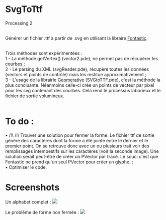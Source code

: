 SvgToTtf
========

Processing 2<br/><br/>

Générer un fichier .ttf à partir de .svg en utilisant la libraire <a href="http://code.andreaskoller.com/libraries/fontastic/" target="_blank">Fontastic</a>.<br/><br/>

Trois méthodes sont expérimentées : <br/>
1 - La méthode getVertex() (vector2.pde), ne permet pas de récupérer les courbes ;<br/>
2 - Le parsing du XML (svgReader.pde), récupère toutes les données (vectors et points de contrôle) mais les restitue   approximativement ;<br/>
3 - L'usage de la librairie <a href="http://www.ricardmarxer.com/geomerative/" target="_blank">Geomerative</a> (SVGtoTTF.pde), c'est la méthode la plus concluante. Néanmoins celle-ci crée un points de vecteur par pixel pour les svg contenant des courbes. Cela rend le processus laborieux et le fichier de sortie volumineux.<br/><br/>
  
To do :
=======
• /!\ /!\ Trouver une solution pour fermer la forme. Le fichier ttf de sortie génère des caractères dont la forme a été jointe entre le dernier et le premier point. On se retrouve donc avec un ou plusieurs trait voir des remplissages intempestifs sur les caractères (voir la seconde image). Une solution serait peut-être de créer un PVector par tracé. Le souci c'est que Fontastic ne prend qu'un seul PVector pour créer un glyphe. ;<br/>
• Optimiser le code.


Screenshots
===========

Un alphabet complet :
<img src="https://raw.githubusercontent.com/EtienneOz/SvgToTtf/master/Fontes/SVGtoTTF/bin/screenshot.png"/>

Le problème de forme non fermée :
<img src="https://github.com/EtienneOz/SvgToTtf/blob/master/Fontes/geomeratest2/bin/screenshot.png?raw=true"/>
